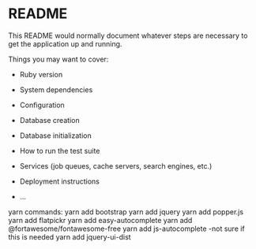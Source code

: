 # README

This README would normally document whatever steps are necessary to get the
application up and running.

Things you may want to cover:

* Ruby version

* System dependencies

* Configuration

* Database creation

* Database initialization

* How to run the test suite

* Services (job queues, cache servers, search engines, etc.)

* Deployment instructions

* ...

yarn commands:
yarn add bootstrap 
yarn add jquery
yarn add popper.js
yarn add flatpickr
yarn add easy-autocomplete
yarn add @fortawesome/fontawesome-free
yarn add js-autocomplete  -not sure if this is needed
yarn add jquery-ui-dist